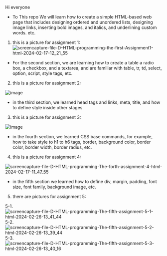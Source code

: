 Hi everyone
* To This repo We will learn how to create a simple HTML-based web page that includes designing ordered and unordered lists, designing image links, inserting bold images, and italics, and underlining custom words. etc.
1. this is a picture for assignment 1:
![screencapture-file-D-HTML-programming-the-first-Assignment1-html-2024-02-17-12_21_55](https://github.com/mori-cyber/HTML-AND-CSS/assets/65276280/43fd8e1d-9672-4aba-848c-821d8f36bcb9)


* For the second section, we are learning how to create a table a radio box, a checkbox, and a textarea, and are familiar with table, tr, td, select, option, script, style tags, etc.
2. this is a picture for assignment 2:
  
![image](https://github.com/mori-cyber/HTML-AND-CSS/assets/65276280/bbf50421-a001-4792-b163-ec7114507327)

* in the third section, we learned head tags and links, meta, title, and how to define style inside other stages 
3. this is a picture for  assignment 3:
  
![image](https://github.com/mori-cyber/The-third-HTML-pro/assets/65276280/77f6dbb6-cff4-4634-b681-200dd962679a)

* in the fourth section, we learned CSS base commands, for example, how to take style to h1 to h6 tags, border, background color, border color, border width, border radius, etc.
4. this is a picture for  assignment 4:
  
![screencapture-file-D-HTML-programming-The-forth-assignment-4-html-2024-02-17-11_47_55](https://github.com/mori-cyber/The-third-HTML-pro/assets/65276280/edbdfb4d-f813-43dd-84ed-d8418cb06ad6)

* in the fifth section we learned how to define div, margin, padding, font size, font family, background image, etc.
5. there are pictures for assignment 5:

  5-1.
![screencapture-file-D-HTML-programming-The-fifth-assignment-5-1-html-2024-02-26-13_41_44](https://github.com/mori-cyber/HTML-AND-CSS/assets/65276280/21a721bf-405c-499a-b5c4-d17620aacb31)
5-2.
  ![screencapture-file-D-HTML-programming-The-fifth-assignment-5-2-html-2024-02-26-13_39_44](https://github.com/mori-cyber/HTML-AND-CSS/assets/65276280/3e448ba5-f3c7-41d2-b069-2fea32328e17)
5-3.
  ![screencapture-file-D-HTML-programming-The-fifth-assignment-5-3-html-2024-02-26-13_40_16](https://github.com/mori-cyber/HTML-AND-CSS/assets/65276280/a3e01505-5963-42bb-ad3e-ebf9cd8d6088)

